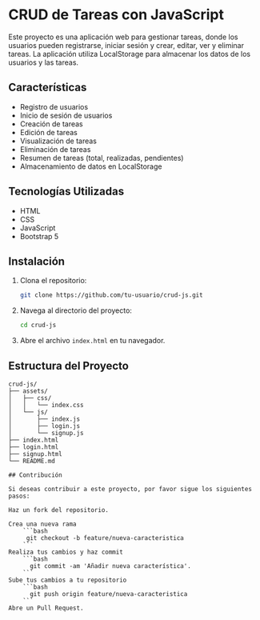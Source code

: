 # CRUD de Tareas con JavaScript

Este proyecto es una aplicación web para gestionar tareas, donde los usuarios pueden registrarse, iniciar sesión y crear, editar, ver y eliminar tareas. La aplicación utiliza LocalStorage para almacenar los datos de los usuarios y las tareas.

## Características

- Registro de usuarios
- Inicio de sesión de usuarios
- Creación de tareas
- Edición de tareas
- Visualización de tareas
- Eliminación de tareas
- Resumen de tareas (total, realizadas, pendientes)
- Almacenamiento de datos en LocalStorage

## Tecnologías Utilizadas

- HTML
- CSS
- JavaScript
- Bootstrap 5

## Instalación

1. Clona el repositorio:
    ```bash
    git clone https://github.com/tu-usuario/crud-js.git
    ```

2. Navega al directorio del proyecto:
    ```bash
    cd crud-js
    ```

3. Abre el archivo `index.html` en tu navegador.

## Estructura del Proyecto

```plaintext
crud-js/
├── assets/
│   ├── css/
│   │   └── index.css
│   └── js/
│       ├── index.js
│       ├── login.js
│       └── signup.js
├── index.html
├── login.html
├── signup.html
└── README.md

## Contribución

Si deseas contribuir a este proyecto, por favor sigue los siguientes pasos:

Haz un fork del repositorio.

Crea una nueva rama
    ```bash
     git checkout -b feature/nueva-caracteristica
    ```
Realiza tus cambios y haz commit
    ```bash
      git commit -am 'Añadir nueva característica'.
    ```
Sube tus cambios a tu repositorio
    ```bash
      git push origin feature/nueva-caracteristica
    ```
Abre un Pull Request.
